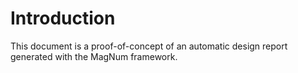 # Introduction

This document is a proof-of-concept of an automatic design report generated with the MagNum framework.